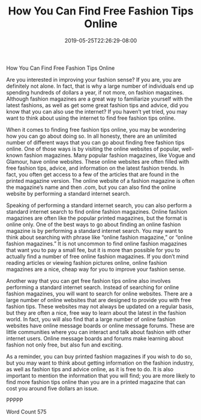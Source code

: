 ﻿---
title: "How You Can Find Free Fashion Tips Online"
date: 2019-05-25T22:26:29-08:00
description: "TXT Tips for Web Success"
featured_image: "/images/TXT.jpg"
tags: ["TXT"]
---

How You Can Find Free Fashion Tips Online

Are you interested in improving your fashion sense?  If you are, you are definitely not alone.  In fact, that is why a large number of individuals end up spending hundreds of dollars a year, if not more, on fashion magazines. Although fashion magazines are a great way to familiarize yourself with the latest fashions, as well as get some great fashion tips and advice, did you know that you can also use the internet?  If you haven’t yet tried, you may want to think about using the internet to find free fashion tips online.

When it comes to finding free fashion tips online, you may be wondering how you can go about doing so. In all honesty, there are an unlimited number of different ways that you can go about finding free fashion tips online.  One of those ways is by visiting the online websites of popular, well-known fashion magazines.  Many popular fashion magazines, like Vogue and Glamour, have online websites.  These online websites are often filled with free fashion tips, advice, and information on the latest fashion trends.  In fact, you often get access to a few of the articles that are found in the printed magazine version. The online website of a fashion magazine is often the magazine’s name and then .com, but you can also find the online website by performing a standard internet search.

Speaking of performing a standard internet search, you can also perform a standard internet search to find online fashion magazines.  Online fashion magazines are often like the popular printed magazines, but the format is online only.  One of the best ways to go about finding an online fashion magazine is by performing a standard internet search. You may want to think about searching with phrase like “online fashion magazine,” or “online fashion magazines.”  It is not uncommon to find online fashion magazines that want you to pay a small fee, but it is more than possible for you to actually find a number of free online fashion magazines.  If you don’t mind reading articles or viewing fashion pictures online, online fashion magazines are a nice, cheap way for you to improve your fashion sense.

Another way that you can get free fashion tips online also involves performing a standard internet search.  Instead of searching for online fashion magazines, you will want to search for online websites. There are a large number of online websites that are designed to provide you with free fashion tips. These websites may not always be updated on a regular basis, but they are often a nice, free way to learn about the latest in the fashion world.  In fact, you will also find that a large number of online fashion websites have online message boards or online message forums.  These are little communities where you can interact and talk about fashion with other internet users.  Online message boards and forums make learning about fashion not only free, but also fun and exciting.

As a reminder, you can buy printed fashion magazines if you wish to do so, but you may want to think about getting information on the fashion industry, as well as fashion tips and advice online, as it is free to do.  It is also important to mention the information that you will find; you are more likely to find more fashion tips online than you are in a printed magazine that can cost you around five dollars an issue.

PPPPP

Word Count 575

